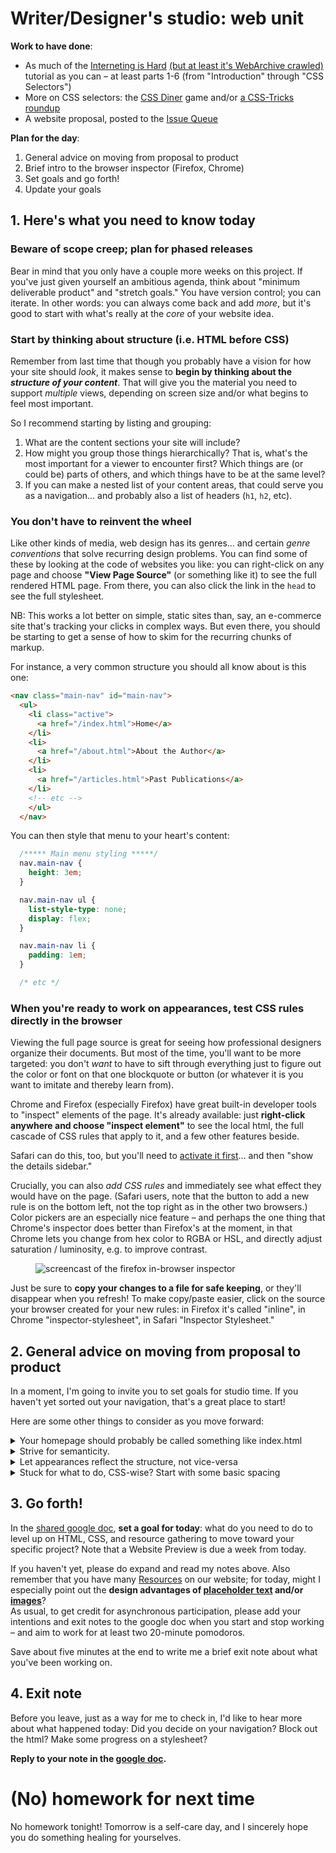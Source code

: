 
# Writer/Designer's studio: web unit

**Work to have done**:

* As much of the [Interneting is Hard](https://internetingishard.com/html-and-css/) [(but at least it's WebArchive crawled)](https://web.archive.org/web/20201105195453/https://www.internetingishard.com/html-and-css/) tutorial as you can – at least parts 1-6 (from "Introduction" through "CSS Selectors")
* More on CSS selectors: the [CSS Diner](https://flukeout.github.io/) game and/or [a CSS-Tricks roundup](https://css-tricks.com/how-css-selectors-work/)
* A website proposal, posted to the [Issue Queue]({{site.github.issues_url}}/)


**Plan for the day**:
1. General advice on moving from proposal to product <!-- Don't open all of these! Just read the headlines, and get into the inspector demo. -->
2. Brief intro to the browser inspector (Firefox, Chrome)
3. Set goals and go forth!
4. Update your goals


## 1. Here's what you need to know today

### Beware of scope creep; plan for phased releases

Bear in mind that you only have a couple more weeks on this project. If you've just given yourself an ambitious agenda, think about "minimum deliverable product" and "stretch goals." You have version control; you can iterate. In other words: you can always come back and add *more*, but it's good to start with what's really at the *core* of your website idea.

### Start by thinking about structure (i.e. HTML before CSS)

Remember from last time that though you probably have a vision for how your site should _look_, it makes sense to **begin by thinking about the _structure of your content_**. That will give you the material you need to support _multiple_ views, depending on screen size and/or what begins to feel most important.</p>

So I recommend starting by listing and grouping:

1. What are the content sections your site will include?
2. How might you group those things hierarchically? That is, what's the most important for a viewer to encounter first? Which things are (or could be) parts of others, and which things have to be at the same level?
3. If you can make a nested list of your content areas, that could serve you as a navigation... and probably also a list of headers (`h1`, `h2`, etc).


### You don't have to reinvent the wheel

Like other kinds of media, web design has its genres... and certain _genre conventions_ that solve recurring design problems. You can find some of these by looking at the code of websites you like: you can right-click on any page and choose **"View Page Source"** (or something like it) to see the full rendered HTML page. From there, you can also click the link in the `head` to see the full stylesheet.

<div class="alert alert-warning">NB: This works a lot better on simple, static sites than, say, an e-commerce site that's tracking your clicks in complex ways. But even there, you should be starting to get a sense of how to skim for the recurring chunks of markup.</div>

For instance, a very common structure you should all know about is this one:
```html
<nav class="main-nav" id="main-nav">
  <ul>
    <li class="active">
      <a href="/index.html">Home</a>
    </li>
    <li>
      <a href="/about.html">About the Author</a>
    </li>
    <li>
      <a href="/articles.html">Past Publications</a>
    </li>
    <!-- etc -->
    </ul>
  </nav>
```

You can then style that menu to your heart's content:

```css
  /***** Main menu styling *****/
  nav.main-nav {
    height: 3em;
  }

  nav.main-nav ul {
    list-style-type: none;
    display: flex;
  }

  nav.main-nav li {
    padding: 1em;
  }

  /* etc */
```


### When you're ready to work on appearances, test CSS rules directly in the browser

Viewing the full page source is great for seeing how professional designers organize their documents. But most of the time, you'll want to be more targeted: you don't _want_ to have to sift through everything just to figure out the color or font on that one blockquote or button (or whatever it is you want to imitate and thereby learn from).

Chrome and Firefox (especially Firefox) have great built-in developer tools to "inspect" elements of the page. It's already available: just **right-click anywhere and choose "inspect element"** to see the local html, the full cascade of CSS rules that apply to it, and a few other features beside.

<aside class="alert alert-info">Safari can do this, too, but you'll need to <a href="https://developer.apple.com/library/archive/documentation/NetworkingInternetWeb/Conceptual/Web_Inspector_Tutorial/EnableWebInspector/EnableWebInspector.html">activate it first</a>... and then "show the details sidebar."</aside>

<p>Crucially, you can also <em>add CSS rules</em> and immediately see what effect they would have on the page. (Safari users, note that the button to add a new rule is on the bottom left, not the top right as in the other two browsers.) Color pickers are an especially nice feature – and perhaps the one thing that Chrome's inspector does better than Firefox's at the moment, in that Chrome lets you change from hex color to RGBA or HSL, and directly adjust saturation / luminosity, e.g. to improve contrast.

<figure>
<img src="../assets/img/inspect-element--firefox--skeleton.gif" alt="screencast of the firefox in-browser inspector" />
</figure>

Just be sure to **copy your changes to a file for safe keeping**, or they'll disappear when you refresh! To make copy/paste easier, click on the source your browser created for your new rules: in Firefox it's called "inline", in Chrome "inspector-stylesheet", in Safari "Inspector Stylesheet."



## 2. General advice on moving from proposal to product

In a moment, I'm going to invite you to set goals for studio time. If you haven't yet sorted out your navigation, that's a great place to start!

Here are some other things to consider as you move forward:

<details><summary>Your homepage should probably be called something like index.html</summary>

I'm going to recommend that everyone use GitHub Pages to publish your sites unless you have a good reason not to. (And you might; but talk to me about it.) In that system, you store your files in a GitHub repository (in a branch called "gh-pages," like this site, or a subdirectory called "docs" – look in your own repos!), and GH knows where to look to find your stuff. _By default, it'll show your README.md file as the home page, unless it finds a file called index.html or index.md_.

Therefore, rather than call your landing page myproject.html, landing.html, or home.html, you're better off using the index.html name. You can always change the <code>&lt;title&gt;</code> to give it a more accurate name in the browser tab. : )
</details>

<details><summary>Strive for semanticity.</summary>

Ask yourself:
<ul>
  <li>Can you tell what's going on just by reading the HTML file?</li>
  <li>Do your header levels (<code>&lt;h1&gt;, &lt;h2&gt;</code>, etc) correspond to your intended hierarchy? Try not to jump levels.</li>
  <li>Does the HTML hard-code any display (e.g. <code>&lt;center&gt;</code>, <code>&lt;b&gt;</code>) that should be in the CSS? (Older tutorials will suggest this, but it's not a great idea.)</li>
</ul>
</details>  

<details>
  <summary>Let appearances reflect the structure, not vice-versa</summary>
  <p>This one's related to what I said above, but applies especially when you're starting to think about appearances. <em>Visuals are volatile; structure should be steady.</em> It can be very tempting to just accept your browser's default styles as a given, e.g. to jump from a large <code>&lt;h1&gt;</code> page title to an <code>&lt;h5&gt;</code> subtitle because the latter "looks about right." But this would mis-represent the actual structure of the document – and would seriously confuse screen-reader software trying to present the page to a blind visitor. Instead, use your browser's Inspector to take note of the CSS rules defining that <code>&lt;h5&gt;</code>, and apply them to <code>&lt;h2&gt;</code> in your stylesheet.</p><!-- This makes a good jump-point into the inspector... -->
</details>

<details>
<summary>Stuck for what to do, CSS-wise? Start with some basic spacing</summary>

<p>Work your way through <a href="http://jgthms.com/web-design-in-4-minutes">Web Design in 4 Minutes</a>, and borrow some of the most essential rules... e.g. <ul><li>set a maximum width for text</li><li>add padding on main content and headers</li><li>change font-family away from the default "Times"</li></ul></p>

<p>For more advanced layout (sidebars, columns, grids, etc), see the links in the homework assignment.</p>

</details>



<!-- FOR NEXT LESSON, not today

## 2. Other notes


* Take on the lowest line-count challenge. Ask yourself:
  - does that div need to be there?
  - could those CSS rules be combined?


  <details>
  <summary>Take advantage of parent selectors and classes to limit the scope of CSS rules</summary>
  <p>If you're worried a rule will spread too broadly, e.g. affecting inner page <code>&lt;h2&gt;</code>'s when you only meant it to apply on the front page, just limit the scope of the css rule by specifying a class, or a parent container, or both. For example, the following code will only apply to <code>&lt;h2&gt;</code>'s inside a <code>&lt;body class="front"&gt;</code>:
  <pre><code class="css">
  body.front h2 {
    font-size: 18px;
  }
  </code></pre>
  (Setting a class on the <code>&lt;body&gt;</code> is a good way to set up page-wide contexts, e.g. for background or the position of a navigation bar.)
  </p>
  <p>
  Or here's code that only applies to an <code>&lt;h2&gt;</code> when it appears inside an element (a <code>&lt;div&gt;</code>, say, or a <code>&lt;header&gt;</code>) with class "title-block":
  <pre><code class="css">
  .title-block h2 {
    font-size: 18px;
  }
  </code></pre>
  This solution probably makes the most sense if you want to do some styling on the containing element, like changing its background or centering a bunch of things.
  </p>
  <p>
  Or – probably the simplest solution of all – you could just set the class directly on the element, calling it something like "subtitle" (or whatever you want to call it): <pre><code class="html">&lt;h2 class="subtitle"&gt;</code></pre>
  <pre><code class="css">
  h2.subtitle {
    font-size: 18px;
  }
  </code></pre>

  This has the extra advantage that you can set a lot of other rules for <em>all</em> <code>&lt;h2&gt;</code>'s, and just add the tweaks you need for the subtitle in this additional ruleset. In other words: the Cascading Style Sheet will cascade!
  </p>
  </details>

-->

## 3. Go forth!

In the [shared google doc](http://bit.ly/cdm2021spring-notes), **set a goal for today**: what do you need to do to level up on HTML, CSS, and resource gathering to move toward your specific project? Note that a Website Preview is due a week from today.

<div class="alert alert-info">
If you haven't yet, please do expand and read my notes above. Also remember that you have many <a href="{{site.github_url}}/resources#web-design">Resources</a> on our website; for today, might I especially point out the <strong>design advantages of <a href="https://loremipsum.io">placeholder text</a> and/or <a href="https://loremipsum.io/21-of-the-best-placeholder-image-generators/">images</a></strong>?
</div>


<div class="alert alert-warning">
As usual, to get credit for asynchronous participation, please add your intentions and exit notes to the google doc when you start and stop working – and aim to work for at least two 20-minute pomodoros. <!-- (In class, we had about 50 minutes of straight-up studio time.) -->
</div>


Save about five minutes at the end to write me a brief exit note about what you've been working on.

## 4. Exit note
<div class="alert alert-success">
Before you leave, just as a way for me to check in, I'd like to hear more about what happened today: Did you decide on your navigation? Block out the html? Make some progress on a stylesheet?

<strong>Reply to your note in the <a href="http://bit.ly/cdm2021spring-notes">google doc</a>.</strong>
</div>

# (No) homework for next time

No homework tonight! Tomorrow is a self-care day, and I sincerely hope you do something healing for yourselves.
